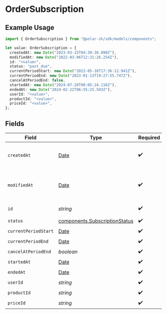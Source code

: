 # OrderSubscription

## Example Usage

```typescript
import { OrderSubscription } from "@polar-sh/sdk/models/components";

let value: OrderSubscription = {
  createdAt: new Date("2023-03-15T04:39:30.890Z"),
  modifiedAt: new Date("2022-03-06T12:31:26.254Z"),
  id: "<value>",
  status: "past_due",
  currentPeriodStart: new Date("2022-05-16T17:36:12.941Z"),
  currentPeriodEnd: new Date("2023-01-13T19:27:55.747Z"),
  cancelAtPeriodEnd: false,
  startedAt: new Date("2024-07-28T00:05:24.116Z"),
  endedAt: new Date("2024-02-22T06:55:25.503Z"),
  userId: "<value>",
  productId: "<value>",
  priceId: "<value>",
};
```

## Fields

| Field                                                                                         | Type                                                                                          | Required                                                                                      | Description                                                                                   |
| --------------------------------------------------------------------------------------------- | --------------------------------------------------------------------------------------------- | --------------------------------------------------------------------------------------------- | --------------------------------------------------------------------------------------------- |
| `createdAt`                                                                                   | [Date](https://developer.mozilla.org/en-US/docs/Web/JavaScript/Reference/Global_Objects/Date) | :heavy_check_mark:                                                                            | Creation timestamp of the object.                                                             |
| `modifiedAt`                                                                                  | [Date](https://developer.mozilla.org/en-US/docs/Web/JavaScript/Reference/Global_Objects/Date) | :heavy_check_mark:                                                                            | Last modification timestamp of the object.                                                    |
| `id`                                                                                          | *string*                                                                                      | :heavy_check_mark:                                                                            | The ID of the object.                                                                         |
| `status`                                                                                      | [components.SubscriptionStatus](../../models/components/subscriptionstatus.md)                | :heavy_check_mark:                                                                            | N/A                                                                                           |
| `currentPeriodStart`                                                                          | [Date](https://developer.mozilla.org/en-US/docs/Web/JavaScript/Reference/Global_Objects/Date) | :heavy_check_mark:                                                                            | N/A                                                                                           |
| `currentPeriodEnd`                                                                            | [Date](https://developer.mozilla.org/en-US/docs/Web/JavaScript/Reference/Global_Objects/Date) | :heavy_check_mark:                                                                            | N/A                                                                                           |
| `cancelAtPeriodEnd`                                                                           | *boolean*                                                                                     | :heavy_check_mark:                                                                            | N/A                                                                                           |
| `startedAt`                                                                                   | [Date](https://developer.mozilla.org/en-US/docs/Web/JavaScript/Reference/Global_Objects/Date) | :heavy_check_mark:                                                                            | N/A                                                                                           |
| `endedAt`                                                                                     | [Date](https://developer.mozilla.org/en-US/docs/Web/JavaScript/Reference/Global_Objects/Date) | :heavy_check_mark:                                                                            | N/A                                                                                           |
| `userId`                                                                                      | *string*                                                                                      | :heavy_check_mark:                                                                            | N/A                                                                                           |
| `productId`                                                                                   | *string*                                                                                      | :heavy_check_mark:                                                                            | N/A                                                                                           |
| `priceId`                                                                                     | *string*                                                                                      | :heavy_check_mark:                                                                            | N/A                                                                                           |